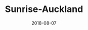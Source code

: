 ---
layout: post
title: Sunrise-Auckland
image: /public/photos/sunrise-auckland.jpg
caption: 
date: 2018-08-07
tags: []
---